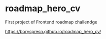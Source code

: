 # roadmap_hero_cv

First project of Frontend roadmap challendge

https://boryspresn.github.io/roadmap_hero_cv/